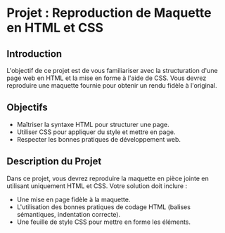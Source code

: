 # Projet : Reproduction de Maquette en HTML et CSS

## Introduction
L'objectif de ce projet est de vous familiariser avec la structuration d'une page web en HTML et la mise en forme à l'aide de CSS. Vous devrez reproduire une maquette fournie pour obtenir un rendu fidèle à l'original.

## Objectifs
- Maîtriser la syntaxe HTML pour structurer une page.
- Utiliser CSS pour appliquer du style et mettre en page.
- Respecter les bonnes pratiques de développement web.

## Description du Projet
Dans ce projet, vous devrez reproduire la maquette en pièce jointe en utilisant uniquement HTML et CSS. Votre solution doit inclure :
- Une mise en page fidèle à la maquette.
- L'utilisation des bonnes pratiques de codage HTML (balises sémantiques, indentation correcte).
- Une feuille de style CSS pour mettre en forme les éléments.

